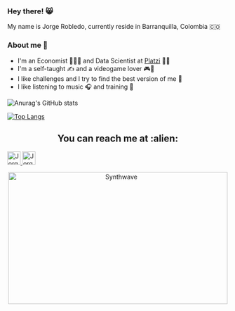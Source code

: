 ### Hey there! 😸 
My name is Jorge Robledo, currently reside in Barranquilla, Colombia 🇨🇴

### About me 👋
- I'm an Economist 👨‍💼💼 and Data Scientist at [Platzi](https://platzi.com/p/robledo.1337/) 👨‍💻
- I'm a self-taught ✍ and a videogame lover 🎮👾
- I like challenges and I try to find the best version of me 👊
- I like listening to music 🎧 and training 🏃

![Anurag's GitHub stats](https://github-readme-stats.vercel.app/api?username=jorge-robledo11&show_icons=true&theme=radical&hide=contribs,prs)

[![Top Langs](https://github-readme-stats.vercel.app/api/top-langs/?username=jorge-robledo11&layout=compact)](https://github.com/jorge-robledo11/github-readme-stats)

<h2 align="center">You can reach me at :alien:</h2>

  <a href="https://https://facebook.com/https://www.facebook.com/jorge.a.robledo.9//">
    <img src="https://www.vectorlogo.zone/logos/facebook/facebook-official.svg" alt="Jorge Andres Robledo Ariza's Facebook Profile" height="30" width="30">
  </a>

  <a href="https://www.linkedin.com/in/https://www.linkedin.com/in/jorge-andr%C3%A9s-robledo-ariza/">
    <img src="https://www.vectorlogo.zone/logos/linkedin/linkedin-icon.svg" alt="Jorge Andrés Robledo Ariza's LinkedIn Profile" height="30" width="30">
  </a>
  
   

<p align="center"><img src="https://media.giphy.com/media/fDzM81OYrNjJC/source.gif?cid=ecf05e471mkgebs0ci5cquqshmfeg7fbpcbmws5rspjgh31e&rid=source.gif&ct=g" alt="Synthwave" height="300" width="500"></p>


<!--
**jorge-robledo11/jorge-robledo11** is a ✨ _special_ ✨ repository because its `README.md` (this file) appears on your GitHub profile.

Here are some ideas to get you started:

- 🔭 I’m currently working on ...
- 🌱 I’m currently learning ...
- 👯 I’m looking to collaborate on ...
- 🤔 I’m looking for help with ...
- 💬 Ask me about ...
- 📫 How to reach me: ...
- 😄 Pronouns: ...
- ⚡ Fun fact: ...
-->
